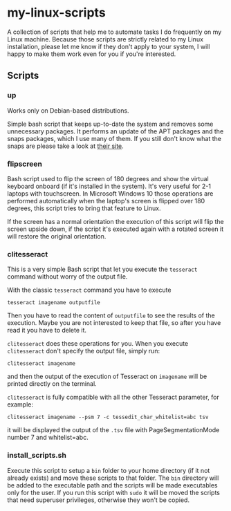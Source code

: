 # my-linux-scripts

A collection of scripts that help me to automate tasks I do frequently on my Linux machine. Because those scripts are strictly related to my Linux installation, please let me know if they don't apply to your system, I will happy to make them work even for you if you're interested.

## Scripts

### up

Works only on Debian-based distributions.

Simple bash script that keeps up-to-date the system and removes some unnecessary packages. It performs an update of the APT packages and the snaps packages, which I use many of them. If you still don't know what the snaps are please take a look at [their site](https://snapcraft.io/).

### flipscreen

Bash script used to flip the screen of 180 degrees and show the virtual keyboard onboard (if it's installed in the system). It's very useful for 2-1 laptops with touchscreen. In Microsoft Windows 10 those operations are performed automatically when the laptop's screen is flipped over 180 degrees, this script tries to bring that feature to Linux.

If the screen has a normal orientation the execution of this script will flip the screen upside down, if the script it's executed again with a rotated screen it will restore the original orientation.

### clitesseract

This is a very simple Bash script that let you execute the `tesseract` command without worry of the output file.

With the classic `tesseract` command you have to execute

    tesseract imagename outputfile

Then you have to read the content of `outputfile` to see the results of the execution. Maybe you are not interested to keep that file, so after you have read it you have to delete it.

`clitesseract` does these operations for you. When you execute `clitesseract` don't specify the output file, simply run:

    clitesseract imagename

and then the output of the execution of Tesseract on `imagename` will be printed directly on the terminal.

`clitesseract` is fully compatible with all the other Tesseract parameter, for example:

    clitesseract imagename --psm 7 -c tessedit_char_whitelist=abc tsv

it will be displayed the output of the `.tsv` file with PageSegmentationMode number 7 and whitelist=abc.

### install_scripts.sh

Execute this script to setup a `bin` folder to your home directory (if it not already exists) and move these scripts to that folder. The `bin` directory will be added to the executable path and the scripts will be made executables only for the user. If you run this script with `sudo` it will be moved the scripts that need superuser privileges, otherwise they won't be copied.
